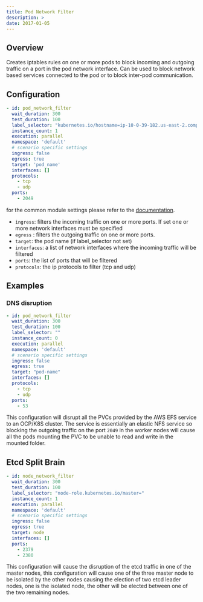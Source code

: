 ```yaml
---
title: Pod Network Filter
description: >
date: 2017-01-05
---
```


## Overview

Creates iptables rules on one or more pods to block incoming and outgoing traffic on a port in the pod network interface. Can be used to block network based services connected to the pod or to block inter-pod communication.

## Configuration 

```yaml
- id: pod_network_filter
  wait_duration: 300
  test_duration: 100
  label_selector: "kubernetes.io/hostname=ip-10-0-39-182.us-east-2.compute.internal"
  instance_count: 1
  execution: parallel
  namespace: 'default'
  # scenario specific settings
  ingress: false
  egress: true
  target: 'pod_name'
  interfaces: []
  protocols:
    - tcp
    - udp
  ports:
    - 2049
```

for the common module settings please refer to the [documentation](docs/scenarios/network-chaos-ng-scenario/network-chaos-ng-scenario-api/#basenetworkchaosconfig-base-module-configuration).

- `ingress`: filters the incoming traffic on one or more ports. If set one or more network interfaces must be specified
- `egress` : filters the outgoing traffic on one or more ports.
- `target`: the pod name (if label_selector not set)
- `interfaces`: a list of network interfaces where the incoming traffic will be filtered
- `ports`: the list of ports that will be filtered
- `protocols`: the ip protocols to filter (tcp and udp)


## Examples
### DNS disruption

```yaml
- id: pod_network_filter
  wait_duration: 300
  test_duration: 100
  label_selector: ""
  instance_count: 0
  execution: parallel
  namespace: 'default'
  # scenario specific settings
  ingress: false
  egress: true
  target: "pod-name"
  interfaces: []
  protocols:
    - tcp
    - udp
  ports:
    - 53
```

This configuration will disrupt all the PVCs provided by the AWS EFS service to an OCP/K8S cluster. The service is essentially an elastic NFS service so blocking the outgoing traffic on the port `2049` in the worker nodes will cause all the pods mounting the PVC to be unable to read and write in the mounted folder.


## Etcd Split Brain

```yaml
- id: node_network_filter
  wait_duration: 300
  test_duration: 100
  label_selector: "node-role.kubernetes.io/master="
  instance_count: 1
  execution: parallel
  namespace: 'default'
  # scenario specific settings
  ingress: false
  egress: true
  target: node
  interfaces: []
  ports:
    - 2379
    - 2380
```

This configuration will cause the disruption of the etcd traffic in one of the master nodes, this configuration will cause one of the three master node  to be isolated by the other nodes causing the election of two etcd leader nodes, one is the isolated node, the other will be elected between one of the two remaining nodes.
